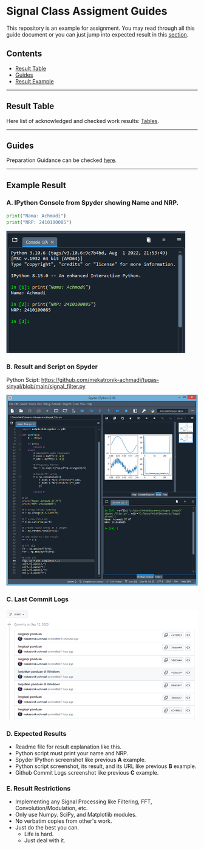 # Signal Class Assigment Guides

This repository is an example for assignment.
You may read through all this guide document or you can just jump into expected result in this [section](https://github.com/mekatronik-achmadi/tugas-sinyal/tree/main/Tugas_Python_1#example-result).

## Contents
- [Result Table](https://github.com/mekatronik-achmadi/tugas-sinyal/tree/main/Tugas_Python_1/Tugas_Python_1#result-table)
- [Guides](https://github.com/mekatronik-achmadi/tugas-sinyal/tree/main/Tugas_Python_1#guides)
- [Result Example](https://github.com/mekatronik-achmadi/tugas-sinyal/tree/main/Tugas_Python_1#example-result)

---

## Result Table

Here list of acknowledged and checked work results: [Tables](https://github.com/mekatronik-achmadi/tugas-sinyal/blob/main/Tugas_Python_1/results.md).

---

## Guides

Preparation Guidance can be checked [here](https://github.com/mekatronik-achmadi/tugas-sinyal/blob/main/Tugas_Python_1/guides.md).

---

## Example Result

### A. IPython Console from Spyder showing Name and NRP.

```py
print("Nama: Achmadi")
print("NRP: 2410100085")
```

![image](images/result0.png)

### B. Result and Script on Spyder

Python Scipt: https://github.com/mekatronik-achmadi/tugas-sinyal/blob/main/signal_filter.py

![image](images/result1.png)

### C. Last Commit Logs

![image](images/result2.png)

### D. Expected Results
- Readme file for result explanation like this.
- Python script must print your name and NRP.
- Spyder IPython screenshot like previous **A** example.
- Python script screenshot, its result, and its URL like previous **B** example.
- Github Commit Logs screenshot like previous **C** example.

### E. Result Restrictions
- Implementing any Signal Processing like Filtering, FFT, Convolution/Modulation, etc.
- Only use Numpy. SciPy, and Matplotlib modules.
- No verbatim copies from other's work.
- Just do the best you can.
	+ Life is hard.
	+ Just deal with it.
